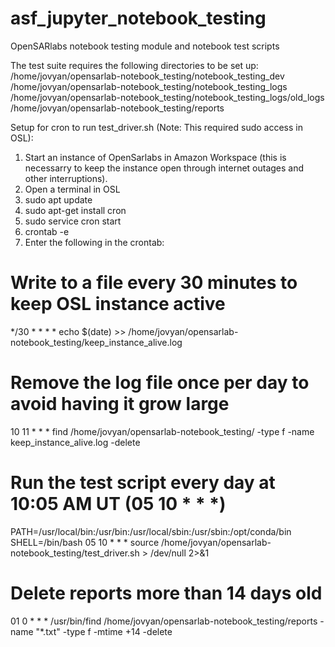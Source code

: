 # asf_jupyter_notebook_testing
OpenSARlabs notebook testing module and notebook test scripts

The test suite requires the following directories to be set up:
/home/jovyan/opensarlab-notebook_testing/notebook_testing_dev
/home/jovyan/opensarlab-notebook_testing/notebook_testing_logs
/home/jovyan/opensarlab-notebook_testing/notebook_testing_logs/old_logs
/home/jovyan/opensarlab-notebook_testing/reports

Setup for cron to run test_driver.sh (Note: This required sudo access in OSL):
1) Start an instance of OpenSarlabs in Amazon Workspace (this is necessarry to keep the instance open through internet outages and other interruptions).
2) Open a terminal in OSL
3) sudo apt update
4) sudo apt-get install cron
5) sudo service cron start
6) crontab -e
7) Enter the following in the crontab:
# Write to a file every 30 minutes to keep OSL instance active
*/30 * * * * echo $(date)  >> /home/jovyan/opensarlab-notebook_testing/keep_instance_alive.log
# Remove the log file once per day to avoid having it grow large
10 11 * * * find /home/jovyan/opensarlab-notebook_testing/ -type f -name keep_instance_alive.log -delete
# Run the test script every day at 10:05 AM UT (05 10 * * *)
PATH=/usr/local/bin:/usr/bin:/usr/local/sbin:/usr/sbin:/opt/conda/bin
SHELL=/bin/bash
05 10 * * * source /home/jovyan/opensarlab-notebook_testing/test_driver.sh > /dev/null 2>&1
# Delete reports more than 14 days old
01 0 * * * /usr/bin/find /home/jovyan/opensarlab-notebook_testing/reports -name "*.txt" -type f -mtime +14 -delete

